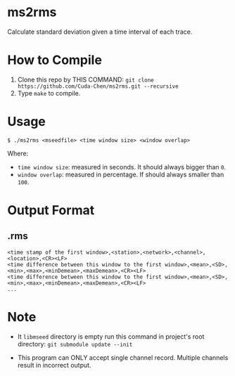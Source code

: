 # ms2rms
Calculate standard deviation given a time interval of each trace.

# How to Compile
1. Clone this repo by THIS COMMAND: `git clone https://github.com/Cuda-Chen/ms2rms.git --recursive`
2. Type `make` to compile.

# Usage
```
$ ./ms2rms <mseedfile> <time window size> <window overlap>
```
Where:
- `time window size`: measured in seconds. It should always bigger than `0`.
- `window overlap`: measured in percentage. If should always smaller than `100`.

# Output Format
## .rms
```
<time stamp of the first window>,<station>,<network>,<channel>,<location>,<CR><LF>
<time difference between this window to the first window>,<mean>,<SD>,<min>,<max>,<minDemean>,<maxDemean>,<CR><LF>
<time difference between this window to the first window>,<mean>,<SD>,<min>,<max>,<minDemean>,<maxDemean>,<CR><LF>
...
```

# Note
- It `libmseed` directory is empty run this command in project's root directory:
`git submodule update --init`

- This program can ONLY accept single channel record.
Multiple channels result in incorrect output.
